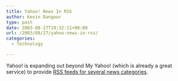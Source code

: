 ```yaml
---
title: Yahoo! News In RSS
author: Kevin Dangoor
type: post
date: 2003-08-27T19:32:11+00:00
url: /2003/08/27/yahoo-news-in-rss/
categories:
  - Technology

---
```

Yahoo! is expanding out beyond My Yahoo! (which is already a great service) to provide [RSS feeds for several news categories][1].

 [1]: http://news.yahoo.com/rss "Yahoo! News - Yahoo! News"